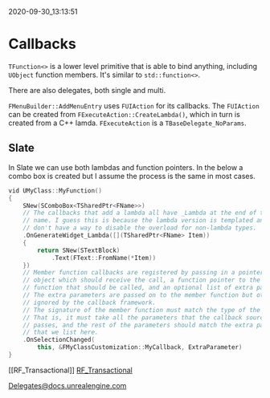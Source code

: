 2020-09-30_13:13:51

# Callbacks

`TFunction<>` is a lower level primitive that is able to bind anything, including `UObject` function members.
It's similar to `std::function<>`.

There are also delegates, both single and multi.

`FMenuBuilder::AddMenuEntry` uses `FUIAction` for its callbacks.
The `FUIAction` can be created from `FExecuteAction::CreateLambda()`, which in turn is created from a C++ lamda.
`FExecuteAction` is a `TBaseDelegate_NoParams`.

## Slate

In Slate we can use both lambdas and function pointers.
In the below a combo box is created but I assume the process is the same in most cases.
```c++
vid UMyClass::MyFunction()
{
    SNew(SComboBox<TSharedPtr<FName>>)
    // The callbacks that add a lambda all have _Lambda at the end of their
    // name. I guess this is because the lambda version is templated and they
    // don't have a way to disable the overload for non-lambda types.
    .OnGenerateWidget_Lambda([](TSharedPtr<FName> Item))
    {
        return SNew(STextBlock)
            .Text(FText::FromName(*Item))
    })
    // Member function callbacks are registered by passing in a pointer to the
    // object which should receive the call, a function pointer to the member
    // function that should be called, and an optional list of extra parameters.
    // The extra parameters are passed on to the member function but otherwise
    // ignored by the callback framework.
    // The signature of the member function must match the type of the callback.
    // That is, it must take all the parameters that the callback source always
    // passes, and the rest of the parameters should match the extra parameters
    // that we list here.
    .OnSelectionChanged(
        this, &FMyClassCustomization::MyCallback, ExtraParameter)
}
```

[[RF_Transactional]] [RF_Transactional](./RF_Transactional.md)

[Delegates@docs.unrealengine.com](https://docs.unrealengine.com/en-US/Programming/UnrealArchitecture/Delegates/index.html)
